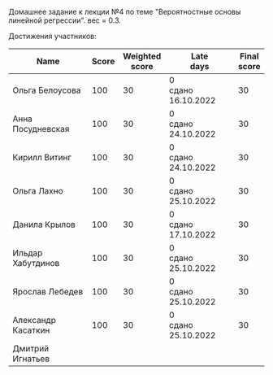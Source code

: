 Домашнее задание к лекции №4 по теме "Вероятностные основы линейной регрессии". вес = 0.3.


Достижения участников:

| Name               | Score | Weighted<br>score | Late<br>days            | Final<br>score |
| ------------------ | ----- | ----------------- | ----------------------- | -------------- |
| Ольга Белоусова    | 100   | 30                | 0<br />сдано 16.10.2022 | 30             |
| Анна Посудневская  | 100   | 30                | 0<br />сдано 24.10.2022 | 30             |
| Кирилл Витинг      | 100   | 30                | 0<br />сдано 24.10.2022 | 30             |
| Ольга Лахно        | 100   | 30                | 0<br />сдано 25.10.2022 | 30             |
| Данила Крылов      | 100   | 30                | 0<br />сдано 17.10.2022 | 30             |
| Ильдар Хабутдинов  | 100   | 30                | 0<br />сдано 25.10.2022 | 30             |
| Ярослав Лебедев    | 100   | 30                | 0<br />сдано 25.10.2022 | 30             |
| Александр Касаткин | 100   | 30                | 0<br />сдано 25.10.2022 | 30             |
| Дмитрий Игнатьев   |       |                   |                         |                |

